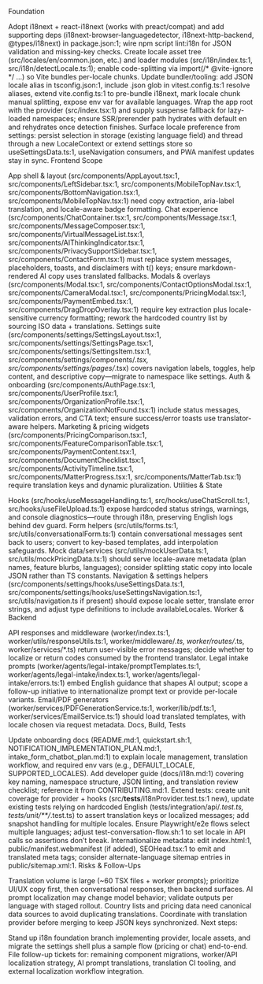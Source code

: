 Foundation

Adopt i18next + react-i18next (works with preact/compat) and add supporting deps (i18next-browser-languagedetector, i18next-http-backend, @types/i18next) in package.json:1; wire npm script lint:i18n for JSON validation and missing-key checks.
Create locale asset tree (src/locales/en/common.json, etc.) and loader modules (src/i18n/index.ts:1, src/i18n/detectLocale.ts:1); enable code-splitting via import(/* @vite-ignore */ ...) so Vite bundles per-locale chunks.
Update bundler/tooling: add JSON locale alias in tsconfig.json:1, include .json glob in vitest.config.ts:1 resolve aliases, extend vite.config.ts:1 to pre-bundle i18next, mark locale chunk manual splitting, expose env var for available languages.
Wrap the app root with the provider (src/index.tsx:1) and supply suspense fallback for lazy-loaded namespaces; ensure SSR/prerender path hydrates with default en and rehydrates once detection finishes.
Surface locale preference from settings: persist selection in storage (existing language field) and thread through a new LocaleContext or extend settings store so useSettingsData.ts:1, useNavigation consumers, and PWA manifest updates stay in sync.
Frontend Scope

App shell & layout (src/components/AppLayout.tsx:1, src/components/LeftSidebar.tsx:1, src/components/MobileTopNav.tsx:1, src/components/BottomNavigation.tsx:1, src/components/MobileTopNav.tsx:1) need copy extraction, aria-label translation, and locale-aware badge formatting.
Chat experience (src/components/ChatContainer.tsx:1, src/components/Message.tsx:1, src/components/MessageComposer.tsx:1, src/components/VirtualMessageList.tsx:1, src/components/AIThinkingIndicator.tsx:1, src/components/PrivacySupportSidebar.tsx:1, src/components/ContactForm.tsx:1) must replace system messages, placeholders, toasts, and disclaimers with t() keys; ensure markdown-rendered AI copy uses translated fallbacks.
Modals & overlays (src/components/Modal.tsx:1, src/components/ContactOptionsModal.tsx:1, src/components/CameraModal.tsx:1, src/components/PricingModal.tsx:1, src/components/PaymentEmbed.tsx:1, src/components/DragDropOverlay.tsx:1) require key extraction plus locale-sensitive currency formatting; rework the hardcoded country list by sourcing ISO data + translations.
Settings suite (src/components/settings/SettingsLayout.tsx:1, src/components/settings/SettingsPage.tsx:1, src/components/settings/SettingsItem.tsx:1, src/components/settings/components/*.tsx, src/components/settings/pages/*.tsx) covers navigation labels, toggles, help content, and descriptive copy—migrate to namespace like settings.
Auth & onboarding (src/components/AuthPage.tsx:1, src/components/UserProfile.tsx:1, src/components/OrganizationProfile.tsx:1, src/components/OrganizationNotFound.tsx:1) include status messages, validation errors, and CTA text; ensure success/error toasts use translator-aware helpers.
Marketing & pricing widgets (src/components/PricingComparison.tsx:1, src/components/FeatureComparisonTable.tsx:1, src/components/PaymentContent.tsx:1, src/components/DocumentChecklist.tsx:1, src/components/ActivityTimeline.tsx:1, src/components/MatterProgress.tsx:1, src/components/MatterTab.tsx:1) require translation keys and dynamic pluralization.
Utilities & State

Hooks (src/hooks/useMessageHandling.ts:1, src/hooks/useChatScroll.ts:1, src/hooks/useFileUpload.ts:1) expose hardcoded status strings, warnings, and console diagnostics—route through i18n, preserving English logs behind dev guard.
Form helpers (src/utils/forms.ts:1, src/utils/conversationalForm.ts:1) contain conversational messages sent back to users; convert to key-based templates, add interpolation safeguards.
Mock data/services (src/utils/mockUserData.ts:1, src/utils/mockPricingData.ts:1) should serve locale-aware metadata (plan names, feature blurbs, languages); consider splitting static copy into locale JSON rather than TS constants.
Navigation & settings helpers (src/components/settings/hooks/useSettingsData.ts:1, src/components/settings/hooks/useSettingsNavigation.ts:1, src/utils/navigation.ts if present) should expose locale setter, translate error strings, and adjust type definitions to include availableLocales.
Worker & Backend

API responses and middleware (worker/index.ts:1, worker/utils/responseUtils.ts:1, worker/middleware/*.ts, worker/routes/*.ts, worker/services/*.ts) return user-visible error messages; decide whether to localize or return codes consumed by the frontend translator.
Legal intake prompts (worker/agents/legal-intake/promptTemplates.ts:1, worker/agents/legal-intake/index.ts:1, worker/agents/legal-intake/errors.ts:1) embed English guidance that shapes AI output; scope a follow-up initiative to internationalize prompt text or provide per-locale variants.
Email/PDF generators (worker/services/PDFGenerationService.ts:1, worker/lib/pdf.ts:1, worker/services/EmailService.ts:1) should load translated templates, with locale chosen via request metadata.
Docs, Build, Tests

Update onboarding docs (README.md:1, quickstart.sh:1, NOTIFICATION_IMPLEMENTATION_PLAN.md:1, intake_form_chatbot_plan.md:1) to explain locale management, translation workflow, and required env vars (e.g., DEFAULT_LOCALE, SUPPORTED_LOCALES).
Add developer guide (docs/i18n.md:1) covering key naming, namespace structure, JSON linting, and translation review checklist; reference it from CONTRIBUTING.md:1.
Extend tests: create unit coverage for provider + hooks (src/__tests__/i18nProvider.test.ts:1 new), update existing tests relying on hardcoded English (tests/integration/api/*.test.ts, tests/unit/**/*.test.ts) to assert translation keys or localized messages; add snapshot handling for multiple locales.
Ensure Playwright/e2e flows select multiple languages; adjust test-conversation-flow.sh:1 to set locale in API calls so assertions don’t break.
Internationalize metadata: edit index.html:1, public/manifest.webmanifest (if added), SEOHead.tsx:1 to emit <html lang> and translated meta tags; consider alternate-language sitemap entries in public/sitemap.xml:1.
Risks & Follow-Ups

Translation volume is large (~60 TSX files + worker prompts); prioritize UI/UX copy first, then conversational responses, then backend surfaces.
AI prompt localization may change model behavior; validate outputs per language with staged rollout.
Country lists and pricing data need canonical data sources to avoid duplicating translations.
Coordinate with translation provider before merging to keep JSON keys synchronized.
Next steps:

Stand up i18n foundation branch implementing provider, locale assets, and migrate the settings shell plus a sample flow (pricing or chat) end-to-end.
File follow-up tickets for: remaining component migrations, worker/API localization strategy, AI prompt translations, translation CI tooling, and external localization workflow integration.